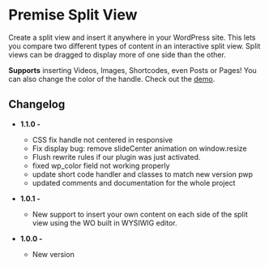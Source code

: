 # Premise Split View

Create a split view and insert it anywhere in your WordPress site. This lets you compare two different types of content in an interactive split view. Split views can be dragged to display more of one side than the other.

**Supports** inserting Videos, Images, Shortcodes, even Posts or Pages! You can also change the color of the handle. Check out the [demo](http://plugins.premisewp.com/premise-split-view/).

## Changelog

* **1.1.0 -**
	* CSS fix handle not centered in responsive
	* Fix display bug: remove slideCenter animation on window.resize
	* Flush rewrite rules if our plugin was just activated.
	* fixed wp_color field not working properly
	* update short code handler and classes to match new version pwp
	* updated comments and documentation for the whole project

* **1.0.1 -**
	* New support to insert your own content on each side of the split view using the WO built in WYSIWIG editor.

* **1.0.0 -**
	* New version

